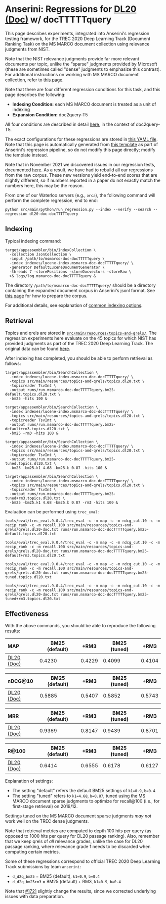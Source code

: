 # Anserini: Regressions for [DL20 (Doc)](https://trec.nist.gov/data/deep2020.html) w/ docTTTTTquery

This page describes experiments, integrated into Anserini's regression testing framework, for the TREC 2020 Deep Learning Track (Document Ranking Task) on the MS MARCO document collection using relevance judgments from NIST.

Note that the NIST relevance judgments provide far more relevant documents per topic, unlike the "sparse" judgments provided by Microsoft (these are sometimes called "dense" judgments to emphasize this contrast).
For additional instructions on working with MS MARCO document collection, refer to [this page](experiments-msmarco-doc.md).

Note that there are four different regression conditions for this task, and this page describes the following:

+ **Indexing Condition:** each MS MARCO document is treated as a unit of indexing
+ **Expansion Condition:** doc2query-T5

All four conditions are described in detail [here](https://github.com/castorini/docTTTTTquery), in the context of doc2query-T5.

The exact configurations for these regressions are stored in [this YAML file](../src/main/resources/regression/dl20-doc-docTTTTTquery.yaml).
Note that this page is automatically generated from [this template](../src/main/resources/docgen/templates/dl20-doc-docTTTTTquery.template) as part of Anserini's regression pipeline, so do not modify this page directly; modify the template instead.

Note that in November 2021 we discovered issues in our regression tests, documented [here](experiments-msmarco-doc-doc2query-details.md).
As a result, we have had to rebuild all our regressions from the raw corpus.
These new versions yield end-to-end scores that are slightly different, so if numbers reported in a paper do not exactly match the numbers here, this may be the reason.

From one of our Waterloo servers (e.g., `orca`), the following command will perform the complete regression, end to end:

```
python src/main/python/run_regression.py --index --verify --search --regression dl20-doc-docTTTTTquery
```

## Indexing

Typical indexing command:

```
target/appassembler/bin/IndexCollection \
  -collection JsonCollection \
  -input /path/to/msmarco-doc-docTTTTTquery \
  -index indexes/lucene-index.msmarco-doc-docTTTTTquery/ \
  -generator DefaultLuceneDocumentGenerator \
  -threads 7 -storePositions -storeDocvectors -storeRaw \
  >& logs/log.msmarco-doc-docTTTTTquery &
```

The directory `/path/to/msmarco-doc-docTTTTTquery/` should be a directory containing the expanded document corpus in Anserini's jsonl format.
See [this page](experiments-msmarco-doc-doc2query-details.md) for how to prepare the corpus.

For additional details, see explanation of [common indexing options](common-indexing-options.md).

## Retrieval

Topics and qrels are stored in [`src/main/resources/topics-and-qrels/`](../src/main/resources/topics-and-qrels/).
The regression experiments here evaluate on the 45 topics for which NIST has provided judgments as part of the TREC 2020 Deep Learning Track.
The original data can be found [here](https://trec.nist.gov/data/deep2020.html).

After indexing has completed, you should be able to perform retrieval as follows:

```
target/appassembler/bin/SearchCollection \
  -index indexes/lucene-index.msmarco-doc-docTTTTTquery/ \
  -topics src/main/resources/topics-and-qrels/topics.dl20.txt \
  -topicreader TsvInt \
  -output runs/run.msmarco-doc-docTTTTTquery.bm25-default.topics.dl20.txt \
  -bm25 -hits 100 &

target/appassembler/bin/SearchCollection \
  -index indexes/lucene-index.msmarco-doc-docTTTTTquery/ \
  -topics src/main/resources/topics-and-qrels/topics.dl20.txt \
  -topicreader TsvInt \
  -output runs/run.msmarco-doc-docTTTTTquery.bm25-default+rm3.topics.dl20.txt \
  -bm25 -rm3 -hits 100 &

target/appassembler/bin/SearchCollection \
  -index indexes/lucene-index.msmarco-doc-docTTTTTquery/ \
  -topics src/main/resources/topics-and-qrels/topics.dl20.txt \
  -topicreader TsvInt \
  -output runs/run.msmarco-doc-docTTTTTquery.bm25-tuned.topics.dl20.txt \
  -bm25 -bm25.k1 4.68 -bm25.b 0.87 -hits 100 &

target/appassembler/bin/SearchCollection \
  -index indexes/lucene-index.msmarco-doc-docTTTTTquery/ \
  -topics src/main/resources/topics-and-qrels/topics.dl20.txt \
  -topicreader TsvInt \
  -output runs/run.msmarco-doc-docTTTTTquery.bm25-tuned+rm3.topics.dl20.txt \
  -bm25 -bm25.k1 4.68 -bm25.b 0.87 -rm3 -hits 100 &
```

Evaluation can be performed using `trec_eval`:

```
tools/eval/trec_eval.9.0.4/trec_eval -c -m map -c -m ndcg_cut.10 -c -m recip_rank -c -m recall.100 src/main/resources/topics-and-qrels/qrels.dl20-doc.txt runs/run.msmarco-doc-docTTTTTquery.bm25-default.topics.dl20.txt

tools/eval/trec_eval.9.0.4/trec_eval -c -m map -c -m ndcg_cut.10 -c -m recip_rank -c -m recall.100 src/main/resources/topics-and-qrels/qrels.dl20-doc.txt runs/run.msmarco-doc-docTTTTTquery.bm25-default+rm3.topics.dl20.txt

tools/eval/trec_eval.9.0.4/trec_eval -c -m map -c -m ndcg_cut.10 -c -m recip_rank -c -m recall.100 src/main/resources/topics-and-qrels/qrels.dl20-doc.txt runs/run.msmarco-doc-docTTTTTquery.bm25-tuned.topics.dl20.txt

tools/eval/trec_eval.9.0.4/trec_eval -c -m map -c -m ndcg_cut.10 -c -m recip_rank -c -m recall.100 src/main/resources/topics-and-qrels/qrels.dl20-doc.txt runs/run.msmarco-doc-docTTTTTquery.bm25-tuned+rm3.topics.dl20.txt
```

## Effectiveness

With the above commands, you should be able to reproduce the following results:

| MAP                                                                                                          | BM25 (default)| +RM3      | BM25 (tuned)| +RM3      |
|:-------------------------------------------------------------------------------------------------------------|-----------|-----------|-----------|-----------|
| [DL20 (Doc)](https://trec.nist.gov/data/deep2020.html)                                                       | 0.4230    | 0.4229    | 0.4099    | 0.4104    |


| nDCG@10                                                                                                      | BM25 (default)| +RM3      | BM25 (tuned)| +RM3      |
|:-------------------------------------------------------------------------------------------------------------|-----------|-----------|-----------|-----------|
| [DL20 (Doc)](https://trec.nist.gov/data/deep2020.html)                                                       | 0.5885    | 0.5407    | 0.5852    | 0.5743    |


| MRR                                                                                                          | BM25 (default)| +RM3      | BM25 (tuned)| +RM3      |
|:-------------------------------------------------------------------------------------------------------------|-----------|-----------|-----------|-----------|
| [DL20 (Doc)](https://trec.nist.gov/data/deep2020.html)                                                       | 0.9369    | 0.8147    | 0.9439    | 0.8701    |


| R@100                                                                                                        | BM25 (default)| +RM3      | BM25 (tuned)| +RM3      |
|:-------------------------------------------------------------------------------------------------------------|-----------|-----------|-----------|-----------|
| [DL20 (Doc)](https://trec.nist.gov/data/deep2020.html)                                                       | 0.6414    | 0.6555    | 0.6178    | 0.6127    |

Explanation of settings:

+ The setting "default" refers the default BM25 settings of `k1=0.9`, `b=0.4`.
+ The setting "tuned" refers to `k1=4.68`, `b=0.87`, tuned using the MS MARCO document sparse judgments to optimize for recall@100 (i.e., for first-stage retrieval) on 2019/12.

Settings tuned on the MS MARCO document sparse judgments _may not_ work well on the TREC dense judgments.

Note that retrieval metrics are computed to depth 100 hits per query (as opposed to 1000 hits per query for DL20 passage ranking).
Also, remember that we keep qrels of _all_ relevance grades, unlike the case for DL20 passage ranking, where relevance grade 1 needs to be discarded when computing certain metrics.

Some of these regressions correspond to official TREC 2020 Deep Learning Track submissions by team `anserini`:

+ `d_d2q_bm25` = BM25 (default), `k1=0.9`, `b=0.4`
+ `d_d2q_bm25rm3` = BM25 (default) + RM3, `k1=0.9`, `b=0.4`

Note that [#1721](https://github.com/castorini/anserini/issues/1721) slightly change the results, since we corrected underlying issues with data preparation.
